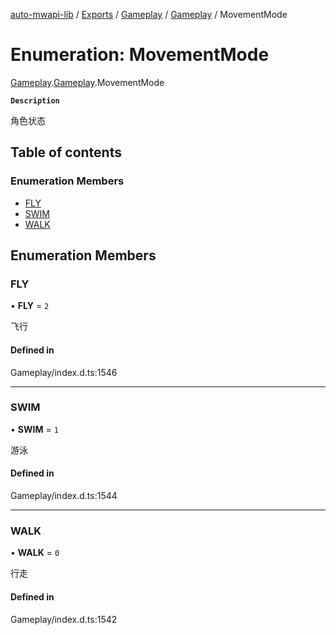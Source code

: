[auto-mwapi-lib](../README.md) / [Exports](../modules.md) / [Gameplay](../modules/Gameplay.md) / [Gameplay](../modules/Gameplay.Gameplay.md) / MovementMode

# Enumeration: MovementMode

[Gameplay](../modules/Gameplay.md).[Gameplay](../modules/Gameplay.Gameplay.md).MovementMode

**`Description`**

角色状态

## Table of contents

### Enumeration Members

- [FLY](Gameplay.Gameplay.MovementMode.md#fly)
- [SWIM](Gameplay.Gameplay.MovementMode.md#swim)
- [WALK](Gameplay.Gameplay.MovementMode.md#walk)

## Enumeration Members

### FLY

• **FLY** = ``2``

飞行

#### Defined in

Gameplay/index.d.ts:1546

___

### SWIM

• **SWIM** = ``1``

游泳

#### Defined in

Gameplay/index.d.ts:1544

___

### WALK

• **WALK** = ``0``

行走

#### Defined in

Gameplay/index.d.ts:1542
